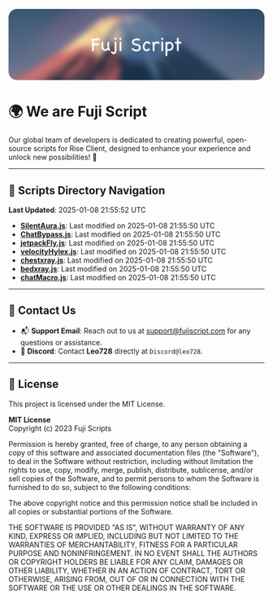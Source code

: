 ![Banner](.github/b.webp)

# 🌍 **We are Fuji Script**

Our global team of developers is dedicated to creating powerful, open-source scripts for Rise Client, designed to enhance your experience and unlock new possibilities! 🌟

---
<!-- SCRIPTS_NAVIGATION_START -->
## 📂 **Scripts Directory Navigation**

**Last Updated**: 2025-01-08 21:55:52 UTC

- **[SilentAura.js](scripts/SilentAura.js)**: Last modified on 2025-01-08 21:55:50 UTC
- **[ChatBypass.js](scripts/ChatBypass.js)**: Last modified on 2025-01-08 21:55:50 UTC
- **[jetpackFly.js](scripts/jetpackFly.js)**: Last modified on 2025-01-08 21:55:50 UTC
- **[velocityHylex.js](scripts/velocityHylex.js)**: Last modified on 2025-01-08 21:55:50 UTC
- **[chestxray.js](scripts/chestxray.js)**: Last modified on 2025-01-08 21:55:50 UTC
- **[bedxray.js](scripts/bedxray.js)**: Last modified on 2025-01-08 21:55:50 UTC
- **[chatMacro.js](scripts/chatMacro.js)**: Last modified on 2025-01-08 21:55:50 UTC

<!-- SCRIPTS_NAVIGATION_END -->

---

## 💬 **Contact Us**  
- 📬 **Support Email**: Reach out to us at [support@fujiscript.com](mailto:support@fujiscript.com) for any questions or assistance.  
- 💬 **Discord**: Contact **Leo728** directly at `Discord@leo728`.

---

## 📜 **License**

This project is licensed under the MIT License.  

**MIT License**  
Copyright (c) 2023 Fuji Scripts  

Permission is hereby granted, free of charge, to any person obtaining a copy of this software and associated documentation files (the "Software"), to deal in the Software without restriction, including without limitation the rights to use, copy, modify, merge, publish, distribute, sublicense, and/or sell copies of the Software, and to permit persons to whom the Software is furnished to do so, subject to the following conditions:  

The above copyright notice and this permission notice shall be included in all copies or substantial portions of the Software.  

THE SOFTWARE IS PROVIDED "AS IS", WITHOUT WARRANTY OF ANY KIND, EXPRESS OR IMPLIED, INCLUDING BUT NOT LIMITED TO THE WARRANTIES OF MERCHANTABILITY, FITNESS FOR A PARTICULAR PURPOSE AND NONINFRINGEMENT. IN NO EVENT SHALL THE AUTHORS OR COPYRIGHT HOLDERS BE LIABLE FOR ANY CLAIM, DAMAGES OR OTHER LIABILITY, WHETHER IN AN ACTION OF CONTRACT, TORT OR OTHERWISE, ARISING FROM, OUT OF OR IN CONNECTION WITH THE SOFTWARE OR THE USE OR OTHER DEALINGS IN THE SOFTWARE.  

